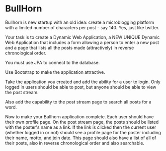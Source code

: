 # BullHorn

Bullhorn is new startup with an old idea: create a microblogging platform with a limited number of characters per post - say 140. Yes, just like twitter.

Your task is to create a Dynamic Web Application, a NEW UNIQUE Dynamic Web Application that includes a form allowing a person to enter a new post and a page that lists all the posts made (attractively) in reverse chronological order.

You must use JPA to connect to the database.

Use Bootstrap to make the application attractive.

Take the application you created and add the ability for a user to login. Only logged in users should be able to post, but anyone should be able to view the post stream.

Also add the capability to the post stream page to search all posts for a word.

Now to make your Bullhorn application complete. 
Each user should have their own profile page. 
On the post stream page, the posts should be listed with the poster's name as a link. 
If the link is clicked then the current user (whether logged in or not) should see a profile page for the poster including their name, motto, and join date. 
This page should also have a list of all of their posts, also in reverse chronological order and also searchable.

